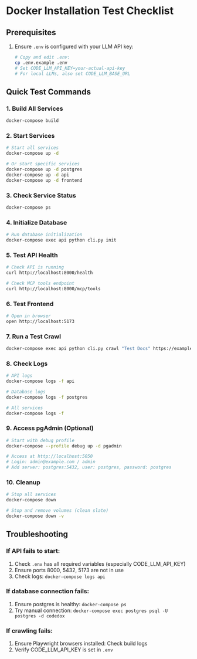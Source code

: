 # Docker Installation Test Checklist

## Prerequisites
1. Ensure `.env` is configured with your LLM API key:
   ```bash
   # Copy and edit .env:
   cp .env.example .env
   # Set CODE_LLM_API_KEY=your-actual-api-key
   # For local LLMs, also set CODE_LLM_BASE_URL
   ```

## Quick Test Commands

### 1. Build All Services
```bash
docker-compose build
```

### 2. Start Services
```bash
# Start all services
docker-compose up -d

# Or start specific services
docker-compose up -d postgres
docker-compose up -d api
docker-compose up -d frontend
```

### 3. Check Service Status
```bash
docker-compose ps
```

### 4. Initialize Database
```bash
# Run database initialization
docker-compose exec api python cli.py init
```

### 5. Test API Health
```bash
# Check API is running
curl http://localhost:8000/health

# Check MCP tools endpoint
curl http://localhost:8000/mcp/tools
```

### 6. Test Frontend
```bash
# Open in browser
open http://localhost:5173
```

### 7. Run a Test Crawl
```bash
docker-compose exec api python cli.py crawl "Test Docs" https://example.com --depth 0
```

### 8. Check Logs
```bash
# API logs
docker-compose logs -f api

# Database logs
docker-compose logs -f postgres

# All services
docker-compose logs -f
```

### 9. Access pgAdmin (Optional)
```bash
# Start with debug profile
docker-compose --profile debug up -d pgadmin

# Access at http://localhost:5050
# Login: admin@example.com / admin
# Add server: postgres:5432, user: postgres, password: postgres
```

### 10. Cleanup
```bash
# Stop all services
docker-compose down

# Stop and remove volumes (clean slate)
docker-compose down -v
```

## Troubleshooting

### If API fails to start:
1. Check `.env` has all required variables (especially CODE_LLM_API_KEY)
2. Ensure ports 8000, 5432, 5173 are not in use
3. Check logs: `docker-compose logs api`

### If database connection fails:
1. Ensure postgres is healthy: `docker-compose ps`
2. Try manual connection: `docker-compose exec postgres psql -U postgres -d codedox`

### If crawling fails:
1. Ensure Playwright browsers installed: Check build logs
2. Verify CODE_LLM_API_KEY is set in `.env`